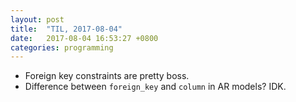 ```yaml
---
layout: post
title:  "TIL, 2017-08-04"
date:   2017-08-04 16:53:27 +0800
categories: programming
---
```


- Foreign key constraints are pretty boss.
- Difference between `foreign_key` and `column` in AR models? IDK.
